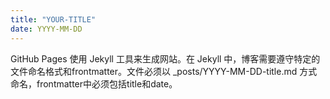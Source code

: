 ```yaml
---
title: "YOUR-TITLE"
date: YYYY-MM-DD
---
```

GitHub Pages 使用 Jekyll 工具来生成网站。在 Jekyll 中，博客需要遵守特定的文件命名格式和frontmatter。文件必须以 _posts/YYYY-MM-DD-title.md 方式命名，frontmatter中必须包括title和date。
